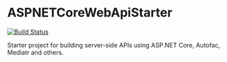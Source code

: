 # ASPNETCoreWebApiStarter

[![Build Status](https://travis-ci.org/halcharger/ASPNETCoreWebApiStarter.svg?branch=master)](https://travis-ci.org/halcharger/ASPNETCoreWebApiStarter)

Starter project for building server-side APIs using ASP.NET Core, Autofac, Mediatr and others.
